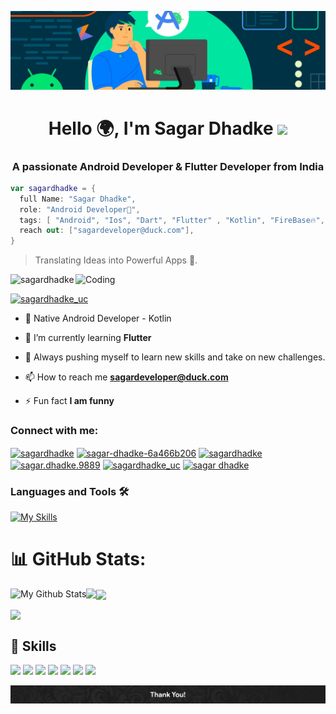 ![MasterHead](https://raw.githubusercontent.com/sagardhadke/sagardhadke/main/Github%20Readme.png)
<h1 align="center">Hello 🌍, I'm Sagar Dhadke <img src="https://github.com/sagardhadke/sagardhadke/assets/70995022/9c29e2ae-b702-431e-840c-b7e5d6530700" width="29px"></h1>
<h3 align="center">A passionate Android Developer & Flutter Developer from India</h3>

```Kotlin
var sagardhadke = {
  full Name: "Sagar Dhadke",
  role: "Android Developer📲",
  tags: [ "Android", "Ios", "Dart", "Flutter" , "Kotlin", "FireBase🔥", "Rest API", "Open-Source🚀", "Room DB"],
  reach out: ["sagardeveloper@duck.com"],
}
```
> Translating Ideas into Powerful Apps 📲.
<img align="right" alt="Coding" width="400" src="https://media.tenor.com/rePDfDWO3XoAAAAd/hacking.gif">

<p align="left"> <img src="https://komarev.com/ghpvc/?username=sagardhadke&label=Profile%20views&color=0e75b6&style=flat" alt="sagardhadke" /> </p>


<p align="left"> <a href="https://twitter.com/sagardhadke_uc" target="blank"><img src="https://img.shields.io/twitter/follow/sagardhadke_uc?logo=twitter&style=for-the-badge" alt="sagardhadke_uc" /></a> </p>

- 📱 Native Android Developer - Kotlin
  
- 🌱 I’m currently learning **Flutter**

- 🚀 Always pushing myself to learn new skills and take on new challenges.

- 📫 How to reach me **sagardeveloper@duck.com**

- ⚡ Fun fact **I am funny**

<h3 align="left">Connect with me:</h3>
<p align="left">
<a href="https://twitter.com/sagardhadke_uc" target="blank"><img align="center" src="https://raw.githubusercontent.com/rahuldkjain/github-profile-readme-generator/master/src/images/icons/Social/twitter.svg" alt="sagardhadke" height="30" width="40" /></a>
<a href="https://linkedin.com/in/sagar-dhadke-6a466b206" target="blank"><img align="center" src="https://raw.githubusercontent.com/rahuldkjain/github-profile-readme-generator/master/src/images/icons/Social/linked-in-alt.svg" alt="sagar-dhadke-6a466b206" height="30" width="40" /></a>
<a href="https://stackoverflow.com/users/18133209/sagardhadke" target="blank"><img align="center" src="https://raw.githubusercontent.com/rahuldkjain/github-profile-readme-generator/master/src/images/icons/Social/stack-overflow.svg" alt="sagardhadke" height="30" width="40" /></a>
<a href="https://fb.com/sagar.dhadke.9889" target="blank"><img align="center" src="https://raw.githubusercontent.com/rahuldkjain/github-profile-readme-generator/master/src/images/icons/Social/facebook.svg" alt="sagar.dhadke.9889" height="30" width="40" /></a>
<a href="https://instagram.com/sagardhadke_uc" target="blank"><img align="center" src="https://raw.githubusercontent.com/rahuldkjain/github-profile-readme-generator/master/src/images/icons/Social/instagram.svg" alt="sagardhadke_uc" height="30" width="40" /></a>
<a href="https://www.youtube.com/channel/UCarobx8SpGOvAnkZjeSZ1CA" target="blank"><img align="center" src="https://raw.githubusercontent.com/rahuldkjain/github-profile-readme-generator/master/src/images/icons/Social/youtube.svg" alt="sagar dhadke" height="30" width="40" /></a>
</p>

### Languages and Tools 🛠️

 [![My Skills](https://skillicons.dev/icons?i=androidstudio,kotlin,figma,firebase,sqlite,git,github,gitlab,gradle,idea,vscode,java,md,mysql,cloudflare,netlify,postman,wordpress,xd)]()

# 📊 GitHub Stats:

<p><img align="left" src="https://github-profile-summary-cards.vercel.app/api/cards/profile-details?username=sagardhadke&theme=radical&hide_border=false" alt="My Github Stats"/></p>
<p><img align="left" src="https://github-readme-stats.vercel.app/api/top-langs/?username=SagarDhadke&theme=radical&hide_border=false&include_all_commits=false&count_private=false&layout=compact"/></p>

<p><img align="center" src="https://github-readme-streak-stats.herokuapp.com/?user=SagarDhadke&theme=radical&hide_border=false"/></p>

<p><img align="center" src="https://github-readme-stats.vercel.app/api?username=SagarDhadke&theme=radical&hide_border=false&include_all_commits=false&count_private=false" /></p>


## 💼 Skills

![](https://img.shields.io/badge/Tool-Android-informational?style=flat&logo=android&logoColor=white&color=4AB197)
![](https://img.shields.io/badge/Code-Kotlin-informational?style=flat&logo=kotlin&logoColor=white&color=4AB197)
![](https://img.shields.io/badge/Code-Java-informational?style=flat&logo=java&logoColor=white&color=4AB197)
![](https://img.shields.io/badge/Code-xml-informational?style=flat&logo=xml&logoColor=white&color=4AB197)
![](https://img.shields.io/badge/Code-MySQL-informational?style=flat&logo=MySQL&logoColor=white&color=4AB197)
![](https://img.shields.io/badge/Tools-Bitbucket-informational?style=flat&logo=Bitbucket&logoColor=white&color=4AB197)
![](https://img.shields.io/badge/Tools-Postman-informational?style=flat&logo=Postman&logoColor=white&color=4AB197)

<img src="https://github.com/SagarDhadke/SagarDhadke/blob/main/Footer.jpg">
